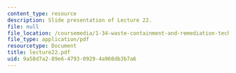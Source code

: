 ```yaml
---
content_type: resource
description: Slide presentation of Lecture 22.
file: null
file_location: /coursemedia/1-34-waste-containment-and-remediation-technology-spring-2004/9a58d7a289e6479309294a960db3b7a6_lecture22.pdf
file_type: application/pdf
resourcetype: Document
title: lecture22.pdf
uid: 9a58d7a2-89e6-4793-0929-4a960db3b7a6
---
```

